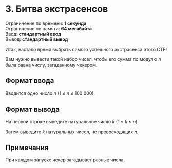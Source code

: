 # 3. Битва экстрасенсов

Ограничение по времени: **1 секунда**  
Ограничение по памяти: **64 мегабайта**  
Ввод: **стандартный ввод**  
Вывод: **стандартный вывод**

Итак, настало время выбрать самого успешного экстрасенса этого CTF!

Вам нужно вывести такой набор чисел, чтобы его сумма по модулю *n*
была равна числу, загаданному чекером.

## Формат ввода

Вводится одно число *n* (1 ≤ *n* ≤ 100 000). 

## Формат вывода

На первой строке выведите натуральное число *k* (1 ≤ *k* ≤ *n*).

Затем выведите *k* натуральных чисел, не превосходящих *n*.

## Примечания

При каждом запуске чекер загадывает разные числа.
